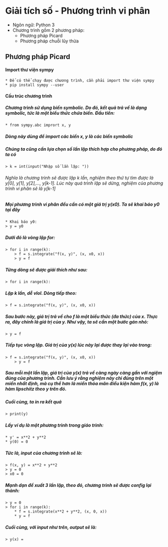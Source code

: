 # Giải tích số - Phương trình vi phân
* Ngôn ngữ: Python 3	
* Chương trình gồm 2 phương pháp: 
	* Phương pháp Picard
	* Phương pháp chuỗi lũy thừa
## Phương pháp Picard
#### Import thư viện **sympy**
	* Để có thể chạy được chương trình, cần phải import thư viện sympy
	* pip install sympy --user
#### Cấu trúc chương trình
##### Chương trình sử dụng biến symbolic. Do đó, kết quả trả về là dạng symbolic, tức là một biểu thức chứa biến. Đầu tiên:
	* from sympy.abc imprort x, y
##### Dòng này dùng để import các biến x, y là các biến symbolic
##### Chúng ta cũng cần lựa chọn số lần lặp thích hợp cho phương pháp, do đó ta có 
	> k = int(input("Nhập số lần lặp: "))
###### Nghĩa là chương trình sẽ được lặp k lần, nghiệm theo thứ tự tìm được là y[0], y[1], y[2],..., y[k-1]. Lúc này quá trình lặp sẽ dừng, nghiệm của phương trình vi phân sẽ là y[k-1]
##### Mọi phương trình vi phân đều cần có một giá trị y(x0). Ta sẽ khai báo y0 tại đây
	* Khai báo y0:
	> y = y0
##### Dưới đó là vòng lặp for:
	> for i in range(k):
		> f = s.integrate("f(x, y)", (x, x0, x))
		> y = f
##### Từng dòng sẽ được giải thích như sau:
	> for i in range(k):
##### Lặp k lần, dễ vlol. Dòng tiếp theo:
	> f = s.integrate("f(x, y)", (x, x0, x))
##### Sau bước này, giá trị trả về cho f là một biểu thức (đa thức) của x. Thực ra, đây chính là giá trị của y. Như vậy, ta sẽ cần một bước gán nhỏ:
	> y = f
##### Tiếp tục vòng lặp. Giá trị của $y(x)$ lúc này lại được thay lại vào trong:
	> f = s.integrate("f(x, y)", (x, x0, x))
		> y = f
##### Sau mỗi một lần lặp, giá trị của $y(x)$ trả về càng ngày càng gần với ngiệm đúng của phương trình. Cần lưu ý rằng nghiệm này chỉ đúng trên một miền nhất định, mà cụ thể hơn là miền thỏa mãn điều kiện hàm f(x, y) là hàm lipschitz theo y trên đó. 
##### Cuối cùng, ta in ra kết quả 
	> print(y)
##### Lấy ví dụ là một phương trình trong giáo trình:
	* y' = x**2 + y**2
	* y(0) = 0
##### Tức là, input của chương trình sẽ là:
	> f(x, y) = x**2 + y**2
	> y = 0
	> x0 = 0
##### Mạnh dạn đề xuất 3 lần lặp, theo đó, chương trình sẽ được config lại thành:
	> y = 0
	> for i in range(k):
		* f = s.integrate(x**2 + y**2, (x, 0, x))
		* y = f
##### Cuối cùng, với input như trên, output sẽ là:
	> y(x) = 
